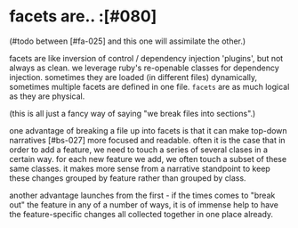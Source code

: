 # facets are.. :[#080]

(#todo between [#fa-025] and this one will assimilate the other.)

facets are like inversion of control / dependency injection 'plugins', but
not always as clean. we leverage ruby's re-openable classes for dependency
injection. sometimes they are loaded (in different files) dynamically,
sometimes multiple facets are defined in one file. `facets` are as much
logical as they are physical.

(this is all just a fancy way of saying "we break files into sections".)

one advantage of breaking a file up into facets is that it can make top-down
narratives [#bs-027] more focused and readable. often it is the case that in
order to add a feature, we need to touch a series of several clases in a
certain way. for each new feature we add, we often touch a subset of these
same classes. it makes more sense from a narrative standpoint to keep these
changes grouped by feature rather than grouped by class.

another advantage launches from the first - if the times comes to "break out"
the feature in any of a number of ways, it is of immense help to have the
feature-specific changes all collected together in one place already.
